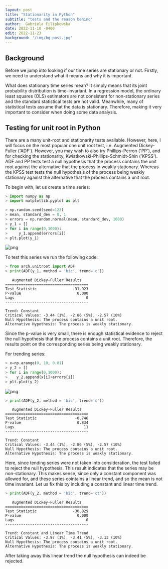 ```yaml
---
layout: post
title: "Stationarity in Python"
subtitle: "tests and the reason behind"
author:  Gabriela Filipkowska
date: 2022-11-10 -0400
edit: 2022-11-23
background: '/img/bg-post.jpg'
---
```


## Background

Before we jump into looking if our time series are stationary or not. Firstly, we need to understand what it means and why it is important.

What does stationary time series mean? It simply means that its joint probability distribution is time-invariant.
In a regression model, the ordinary least squares (OLS) estimators are not consistent for non-stationary series and the standard statistical 
tests are not valid. Meanwhile, many of statistical tests assume that the data is stationary. Therefore, making it very important to consider 
when doing some data analysis.


## Testing for unit root in Python

There are a many unit-root and stationarity tests available. However, here, I will focus on the most popular one unit root test, i.e. Augmented Dickey-Fuller ('ADF'). 
However, you may wish to also try Phillips-Perron ('PP'), and for checking the stationarity, Kwiatkowski-Phillips-Schmidt-Shin ('KPSS'). ADF and PP tests test a null hypothesis that the 
process contains the unit root against the alternative that the process in weakly stationary. Whereas the KPSS test tests the null hypothesis of the process being 
weakly stationary against the alternative that the process contains a unit root. 

To begin with, let us create a time series:

```python
> import numpy as np
> import matplotlib.pyplot as plt

> np.random.seed(seed=123)
> mean, standard_dev = 0, 1
> errors = np.random.normal(mean, standard_dev, 1000)
> y_1 = []
> for i in range(0,1000):
>     y_1.append(errors[i])  
> plt.plot(y_1)
```

![png](/img/posts/stationarity/constant.png)
    
    

To test this series we run the following code:

```python
> from arch.unitroot import ADF
> print(ADF(y_1, method = 'bic', trend='c'))
```

       Augmented Dickey-Fuller Results   
    =====================================
    Test Statistic                -31.923
    P-value                         0.000
    Lags                                0
    -------------------------------------
    
    Trend: Constant
    Critical Values: -3.44 (1%), -2.86 (5%), -2.57 (10%)
    Null Hypothesis: The process contains a unit root.
    Alternative Hypothesis: The process is weakly stationary.
    

Since the p-value is very small, there is enough statistical evidence to reject the null hypothesis that the process contains a unit root. Therefore, the results point on the corresponding series being weakly stationary.

For trending series:

```python
> x=np.arange(0, 10, 0.01)
> y_2 = []
> for i in range(0,1000):
>    y_2.append(x[i]+errors[i])  
> plt.plot(y_2)
```


![png](/img/posts/stationarity/trending.png)
  

    



```python
> print(ADF(y_2, method = 'bic', trend='c'))
```

    
       Augmented Dickey-Fuller Results   
    =====================================
    Test Statistic                 -0.746
    P-value                         0.834
    Lags                               11
    -------------------------------------
    
    Trend: Constant
    Critical Values: -3.44 (1%), -2.86 (5%), -2.57 (10%)
    Null Hypothesis: The process contains a unit root.
    Alternative Hypothesis: The process is weakly stationary.
    
    
Here, since tending series were not taken into consideration, the test failed to reject the null hypothesis. This result indicates that the series may be non-stationary. This makes sense, 
since only a constant component was allowed for, and these series cointains a linear trend, and so the mean is not time invariant. Let us fix this by including a constant and linear time trend.

```python
> print(ADF(y_2, method = 'bic', trend='ct'))
```

       Augmented Dickey-Fuller Results   
    =====================================
    Test Statistic                -30.829
    P-value                         0.000
    Lags                                0
    -------------------------------------
    
    Trend: Constant and Linear Time Trend
    Critical Values: -3.97 (1%), -3.41 (5%), -3.13 (10%)
    Null Hypothesis: The process contains a unit root.
    Alternative Hypothesis: The process is weakly stationary.



After taking away this linear trend the null hypothesis can indeed be rejected.